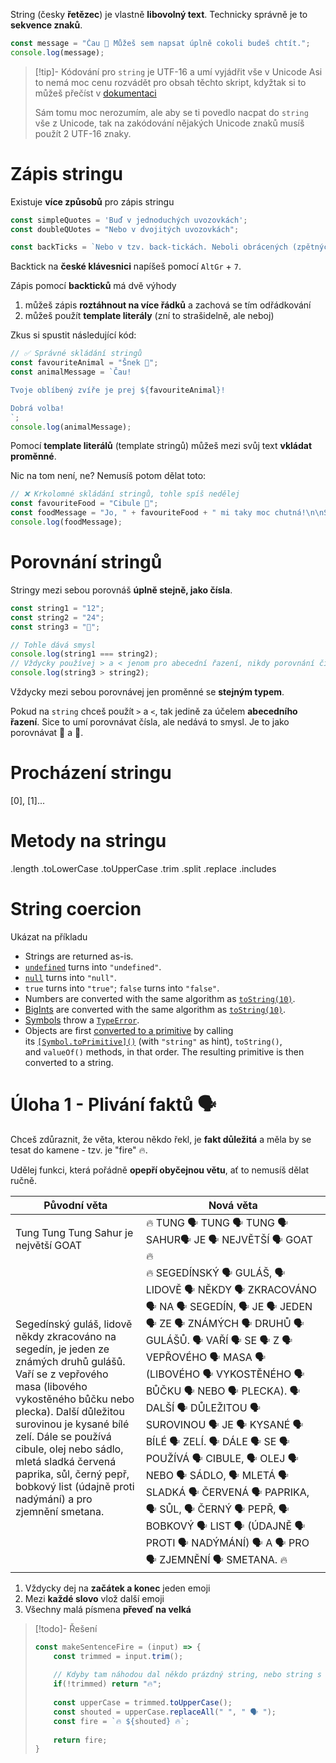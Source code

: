 String (česky **řetězec**) je vlastně **libovolný text**. Technicky správně je to **sekvence znaků**.

```javascript
const message = "Čau 👋 Můžeš sem napsat úplně cokoli budeš chtít.";
console.log(message);
```

>[!tip]- Kódování pro `string` je UTF-16 a umí vyjádřit vše v Unicode
>Asi to nemá moc cenu rozvádět pro obsah těchto skript, kdyžtak si to můžeš přečíst v [dokumentaci](https://developer.mozilla.org/en-US/docs/Web/JavaScript/Reference/Global_Objects/String#utf-16_characters_unicode_code_points_and_grapheme_clusters)
>
>Sám tomu moc nerozumím, ale aby se ti povedlo nacpat do `string` vše z Unicode, tak na zakódování nějakých Unicode znaků musíš použít 2 UTF-16 znaky.
# Zápis stringu

Existuje **více způsobů** pro zápis stringu
```javascript
const simpleQuotes = 'Buď v jednoduchých uvozovkách';
const doubleQUotes = "Nebo v dvojitých uvozovkách";

const backTicks = `Nebo v tzv. back-tickách. Neboli obrácených (zpětných) apostrofech 🤓`;
```

Backtick na **české klávesnici** napíšeš pomocí `AltGr` + `7`. 

Zápis pomocí **backticků** má dvě výhody
 1. můžeš zápis **roztáhnout na více řádků** a zachová se tím odřádkování
 2. můžeš použít **template literály** (zní to strašidelně, ale neboj)

Zkus si spustit následující kód:
```javascript
// ✅ Správné skládání stringů
const favouriteAnimal = "Šnek 🐌";
const animalMessage = `Čau!

Tvoje oblíbený zvíře je prej ${favouriteAnimal}!

Dobrá volba!
`;
console.log(animalMessage);
```
Pomocí **template literálů** (template stringů) můžeš mezi svůj text **vkládat proměnné**. 

Nic na tom není, ne? Nemusíš potom dělat toto:
```javascript
// ❌ Krkolomné skládání stringů, tohle spíš nedělej
const favouriteFood = "Cibule 🧅";
const foodMessage = "Jo, " + favouriteFood + " mi taky moc chutná!\n\nSnídaně bez " + favouriteFood + " není pořádná snídaně."
console.log(foodMessage);
```
# Porovnání stringů
Stringy mezi sebou porovnáš **úplně stejně, jako čísla**.

```javascript
const string1 = "12";
const string2 = "24";
const string3 = "🥔";

// Tohle dává smysl
console.log(string1 === string2);
// Vždycky používej > a < jenom pro abecední řazení, nikdy porovnání čísel.
console.log(string3 > string2);
```
Vždycky mezi sebou porovnávej jen proměnné se **stejným typem**.

Pokud na `string` chceš použít `>` a `<`, tak jedině za účelem **abecedního řazení**. Sice to umí porovnávat čísla, ale nedává to smysl. Je to jako porovnávat 🍎 a 🍐.
# Procházení stringu
[0], [1]...
# Metody na stringu
.length
.toLowerCase
.toUpperCase
.trim
.split
.replace
.includes
# String coercion
Ukázat na příkladu

- Strings are returned as-is.
- [`undefined`](https://developer.mozilla.org/en-US/docs/Web/JavaScript/Reference/Global_Objects/undefined) turns into `"undefined"`.
- [`null`](https://developer.mozilla.org/en-US/docs/Web/JavaScript/Reference/Operators/null) turns into `"null"`.
- `true` turns into `"true"`; `false` turns into `"false"`.
- Numbers are converted with the same algorithm as [`toString(10)`](https://developer.mozilla.org/en-US/docs/Web/JavaScript/Reference/Global_Objects/Number/toString).
- [BigInts](https://developer.mozilla.org/en-US/docs/Web/JavaScript/Reference/Global_Objects/BigInt) are converted with the same algorithm as [`toString(10)`](https://developer.mozilla.org/en-US/docs/Web/JavaScript/Reference/Global_Objects/BigInt/toString).
- [Symbols](https://developer.mozilla.org/en-US/docs/Web/JavaScript/Reference/Global_Objects/Symbol) throw a [`TypeError`](https://developer.mozilla.org/en-US/docs/Web/JavaScript/Reference/Global_Objects/TypeError).
- Objects are first [converted to a primitive](https://developer.mozilla.org/en-US/docs/Web/JavaScript/Guide/Data_structures#primitive_coercion) by calling its [`[Symbol.toPrimitive]()`](https://developer.mozilla.org/en-US/docs/Web/JavaScript/Reference/Global_Objects/Symbol/toPrimitive) (with `"string"` as hint), `toString()`, and `valueOf()` methods, in that order. The resulting primitive is then converted to a string.

# Úloha 1 - Plivání faktů 🗣️ 
Chceš zdůraznit, že věta, kterou někdo řekl, je **fakt důležitá** a měla by se tesat do kamene - tzv. je "fire" 🔥.

Udělej funkci, která pořádně **opepří obyčejnou větu**, ať to nemusíš dělat ručně.

| Původní věta                                                                                                                                                                                                                                                                                                                                                   | Nová věta                                                                                                                                                                                                                                                                                                                                                                                                                                                                                                                        |
| -------------------------------------------------------------------------------------------------------------------------------------------------------------------------------------------------------------------------------------------------------------------------------------------------------------------------------------------------------------- | -------------------------------------------------------------------------------------------------------------------------------------------------------------------------------------------------------------------------------------------------------------------------------------------------------------------------------------------------------------------------------------------------------------------------------------------------------------------------------------------------------------------------------- |
| Tung Tung Tung Sahur je největší GOAT                                                                                                                                                                                                                                                                                                                          | 🔥 TUNG 🗣 TUNG 🗣 TUNG 🗣 SAHUR🗣 JE 🗣 NEJVĚTŠÍ 🗣 GOAT 🔥                                                                                                                                                                                                                                                                                                                                                                                                                                                                     |
| Segedínský guláš, lidově někdy zkracováno na segedín, je jeden ze známých druhů gulášů. Vaří se z vepřového masa (libového vykostěného bůčku nebo plecka). Další důležitou surovinou je kysané bílé zelí. Dále se používá cibule, olej nebo sádlo, mletá sladká červená paprika, sůl, černý pepř, bobkový list (údajně proti nadýmání) a pro zjemnění smetana. | 🔥 SEGEDÍNSKÝ 🗣 GULÁŠ, 🗣 LIDOVĚ 🗣 NĚKDY 🗣 ZKRACOVÁNO 🗣 NA 🗣 SEGEDÍN, 🗣 JE 🗣 JEDEN 🗣 ZE 🗣 ZNÁMÝCH 🗣 DRUHŮ 🗣 GULÁŠŮ. 🗣 VAŘÍ 🗣 SE 🗣 Z 🗣 VEPŘOVÉHO 🗣 MASA 🗣 (LIBOVÉHO 🗣 VYKOSTĚNÉHO 🗣 BŮČKU 🗣 NEBO 🗣 PLECKA). 🗣 DALŠÍ 🗣 DŮLEŽITOU 🗣 SUROVINOU 🗣 JE 🗣 KYSANÉ 🗣 BÍLÉ 🗣 ZELÍ. 🗣 DÁLE 🗣 SE 🗣 POUŽÍVÁ 🗣 CIBULE, 🗣 OLEJ 🗣 NEBO 🗣 SÁDLO, 🗣 MLETÁ 🗣 SLADKÁ 🗣 ČERVENÁ 🗣 PAPRIKA, 🗣 SŮL, 🗣 ČERNÝ 🗣 PEPŘ, 🗣 BOBKOVÝ 🗣 LIST 🗣 (ÚDAJNĚ 🗣 PROTI 🗣 NADÝMÁNÍ) 🗣 A 🗣 PRO 🗣 ZJEMNĚNÍ 🗣 SMETANA. 🔥 |
1. Vždycky dej na **začátek a konec** jeden emoji
2. Mezi **každé slovo** vlož další emoji
3. Všechny malá písmena **převeď na velká**

> [!todo]- Řešení
> ```javascript
> const makeSentenceFire = (input) => {
>     const trimmed = input.trim();
>     
>     // Kdyby tam náhodou dal někdo prázdný string, nebo string s mezerami
>     if(!trimmed) return "🔥";
>     
>     const upperCase = trimmed.toUpperCase();
>     const shouted = upperCase.replaceAll(" ", " 🗣 ");
>     const fire = `🔥 ${shouted} 🔥`;
>     
>     return fire;
> }
> ```